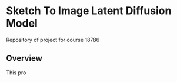 # Sketch To Image Latent Diffusion Model
Repository of project for course 18786
## Overview
This pro
